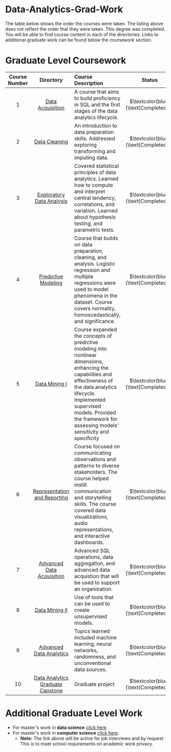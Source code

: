 # Data-Analytics-Grad-Work

The table below shows the order the courses were taken.  The listing above does not reflect the order that they were taken.  This degree was completed.  You will be able to find course content in each of the directories. Links to additional graduate work can be found below the coursework section.

# Graduate Level Coursework

**Course Number**|**Directory**|**Course Description**| Status
|:-----:|:-----:|:-----| :-----: |
1 | [Data Acquisition](https://github.com/HeinoPortfolio/Data-Analytics-Grad-Work/tree/main/1%20Data%20Acquisition) | A course that aims to build proficiency in SQL and the first stages of the data analytics lifecycle.|$`\textcolor{blue}{\text{Completed}}`$ 
2 | [Data Cleaning](https://github.com/HeinoPortfolio/Data-Analytics-Grad-Work/tree/main/2%20Data%20Cleaning) |  An introduction to data preparation skills.  Addressed exploring transforming and imputing data.|$`\textcolor{blue}{\text{Completed}}`$ 
3 | [Exploratory Data Analysis](https://github.com/HeinoPortfolio/Data-Analytics-Grad-Work/tree/main/3%20Exploratory%20Data%20Analysis) | Covered statistical principles of data analytics.  Learned how to compute and interpret central tendency, correlations, and variation. Learned about hypothesis testing, and parametric tests. | $`\textcolor{blue}{\text{Completed}}`$ 
4 | [Predictive Modeling](https://github.com/HeinoPortfolio/Data-Analytics-Grad-Work/tree/main/4%20Predictive%20Modeling)| Course that builds on data preparation, cleaning, and analysis. Logistic regression and multiple regressions were used to model phenomena in the dataset.  Course covers normality, homoscedastically, and significance.|$`\textcolor{blue}{\text{Completed}}`$ 
5 | [Data Mining I](https://github.com/HeinoPortfolio/Data-Analytics-Grad-Work/tree/main/5%20Data%20Mining) | Course expanded the concepts of predictive modeling into nonlinear dimensions, enhancing the capabilities and effectiveness of the data analytics lifecycle. Implemented supervised models.  Provided the framework for assessing models' sensitivity and specificity | $`\textcolor{blue}{\text{Completed}}`$  
6 | [Representation and Reporting](https://github.com/HeinoPortfolio/Data-Analytics-Grad-Work/tree/main/6%20Representation%20and%20Reporting) | Course focused on communicating observations and patterns to diverse stakeholders. The course helped instill communication and storytelling skills. The course covered data visualizations, audio representations, and interactive dashboards.  |$`\textcolor{blue}{\text{Completed}}`$ 
7 | [Advanced Data Acquisition](https://github.com/HeinoPortfolio/Data-Analytics-Grad-Work/tree/main/7%20Advanced%20Data%20Acquisition)| Advanced SQL operations, data aggregation, and advanced data acquistion that will be used to support an organization. |  $`\textcolor{blue}{\text{Completed}}`$ 
8 | [Data Mining II](https://github.com/HeinoPortfolio/Data-Analytics-Grad-Work/tree/main/8%20Data%20Mining%20II)| Use of tools that can be used to create unsupervised models. | $`\textcolor{blue}{\text{Completed}}`$ 
9 | [Advanced Data Analytics](https://github.com/HeinoPortfolio/Data-Analytics-Grad-Work/tree/main/9%20Advanced%20Data%20Analytics%20) | Topics learned included machine learning, neural networks, randomness, and unconventional data sources. | $`\textcolor{blue}{\text{Completed}}`$ 
10 | [Data Analytics Graduate Capstone](https://github.com/HeinoPortfolio/Data-Analytics-Grad-Work/tree/main/10%20Data%20Analytics%20Graduate%20Capstone) | Graduate project | $`\textcolor{blue}{\text{Completed}}`$ 

# Additional Graduate Level Work
* For master's work in **data science** [click here](https://github.com/HeinoPortfolio/Graduate-Work).
* For master's work in **computer science** [click here](https://github.com/HeinoPortfolio/MS_Comp_Sci).
  * **Note:** The link above will be active for job interviews and by request.  This is to meet school requirements on academic work privacy.
